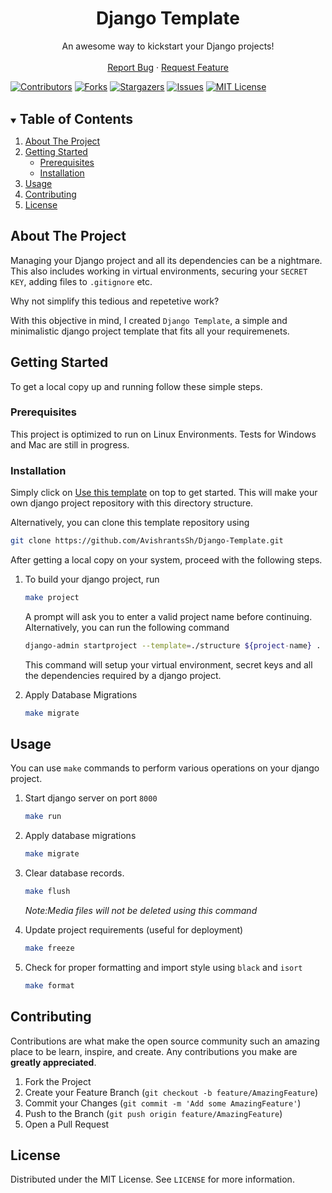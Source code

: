 <p align="center">
  <!-- <a href="https://github.com/AvishrantsSh/Django-Template">
    <img src="images/logo.png" alt="Logo" width="80" height="80">
  </a> -->

  <h1 align="center">Django Template</h1>

  <p align="center">
    An awesome way to kickstart your Django projects!
    <br>
    <br>
    <a href="https://github.com/AvishrantsSh/Django-Template/issues">Report Bug</a>
    ·
    <a href="https://github.com/AvishrantsSh/Django-Template/issues">Request Feature</a>
  </p>
</p>

[![Contributors][contributors-shield]][contributors-url]
[![Forks][forks-shield]][forks-url]
[![Stargazers][stars-shield]][stars-url]
[![Issues][issues-shield]][issues-url]
[![MIT License][license-shield]][license-url]

<br>

<!-- TABLE OF CONTENTS -->
<details open>
  <summary><h2 style="display: inline;">Table of Contents</h2></summary>
  <ol>
    <li>
      <a href="#about-the-project">About The Project</a>
    </li>
    <li>
      <a href="#getting-started">Getting Started</a>
      <ul>
        <li><a href="#prerequisites">Prerequisites</a></li>
        <li><a href="#installation">Installation</a></li>
      </ul>
    </li>
    <li><a href="#usage">Usage</a></li>
    <li><a href="#contributing">Contributing</a></li>
    <li><a href="#license">License</a></li>
  </ol>
</details>



<!-- ABOUT THE PROJECT -->
## About The Project

Managing your Django project and all its dependencies can be a nightmare. This also includes working in virtual environments, securing your `SECRET KEY`, adding files to `.gitignore` etc.

Why not simplify this tedious and repetetive work? 

With this objective in mind, I created `Django Template`, a simple and minimalistic django project template that fits all your requiremenets. 


<!-- GETTING STARTED -->
## Getting Started

To get a local copy up and running follow these simple steps.

### Prerequisites

This project is optimized to run on Linux Environments. Tests for Windows and Mac are still in progress.

### Installation

Simply click on [Use this template](https://github.com/AvishrantsSh/Django-Template/generate) on top to get started. This will make your own django project repository with this directory structure.

Alternatively, you can clone this template repository using
```sh
git clone https://github.com/AvishrantsSh/Django-Template.git
```

After getting a local copy on your system, proceed with the following steps.

1. To build your django project, run
    ```sh
    make project
    ```
    A prompt will ask you to enter a valid project name before continuing.
    Alternatively, you can run the following command
    ```sh
    django-admin startproject --template=./structure ${project-name} .
    ```
    This command will setup your virtual environment, secret keys and all the dependencies required by a django project.

2. Apply Database Migrations
    ```sh
    make migrate
    ```
<!-- USAGE EXAMPLES -->
## Usage

You can use `make` commands to perform various operations on your django project.
1. Start django server on port `8000`
    ```sh
    make run
    ```

2. Apply database migrations
    ```sh
    make migrate
    ```

3. Clear database records.
    ```sh
    make flush
    ```
     _Note:Media files will not be deleted using this command_

4. Update project requirements (useful for deployment)
    ```sh
    make freeze
    ```

5. Check for proper formatting and import style using `black` and `isort`
    ```sh
    make format
    ```

<!-- CONTRIBUTING -->
## Contributing

Contributions are what make the open source community such an amazing place to be learn, inspire, and create. Any contributions you make are **greatly appreciated**.

1. Fork the Project
2. Create your Feature Branch (`git checkout -b feature/AmazingFeature`)
3. Commit your Changes (`git commit -m 'Add some AmazingFeature'`)
4. Push to the Branch (`git push origin feature/AmazingFeature`)
5. Open a Pull Request

<!-- LICENSE -->
## License

Distributed under the MIT License. See `LICENSE` for more information.


<!-- MARKDOWN LINKS & IMAGES -->
<!-- https://www.markdownguide.org/basic-syntax/#reference-style-links -->
[contributors-shield]: https://img.shields.io/github/contributors/AvishrantsSh/Django-Template.svg?style=for-the-badge
[contributors-url]: https://github.com/AvishrantsSh/Django-Template/graphs/contributors
[forks-shield]: https://img.shields.io/github/forks/AvishrantsSh/Django-Template.svg?style=for-the-badge
[forks-url]: https://github.com/AvishrantsSh/Django-Template/network/members
[stars-shield]: https://img.shields.io/github/stars/AvishrantsSh/Django-Template.svg?style=for-the-badge
[stars-url]: https://github.com/AvishrantsSh/Django-Template/stargazers
[issues-shield]: https://img.shields.io/github/issues/AvishrantsSh/Django-Template.svg?style=for-the-badge
[issues-url]: https://github.com/AvishrantsSh/Django-Template/issues
[license-shield]: https://img.shields.io/github/license/AvishrantsSh/Django-Template.svg?style=for-the-badge
[license-url]: https://github.com/AvishrantsSh/Django-Template/blob/main/LICENSE
